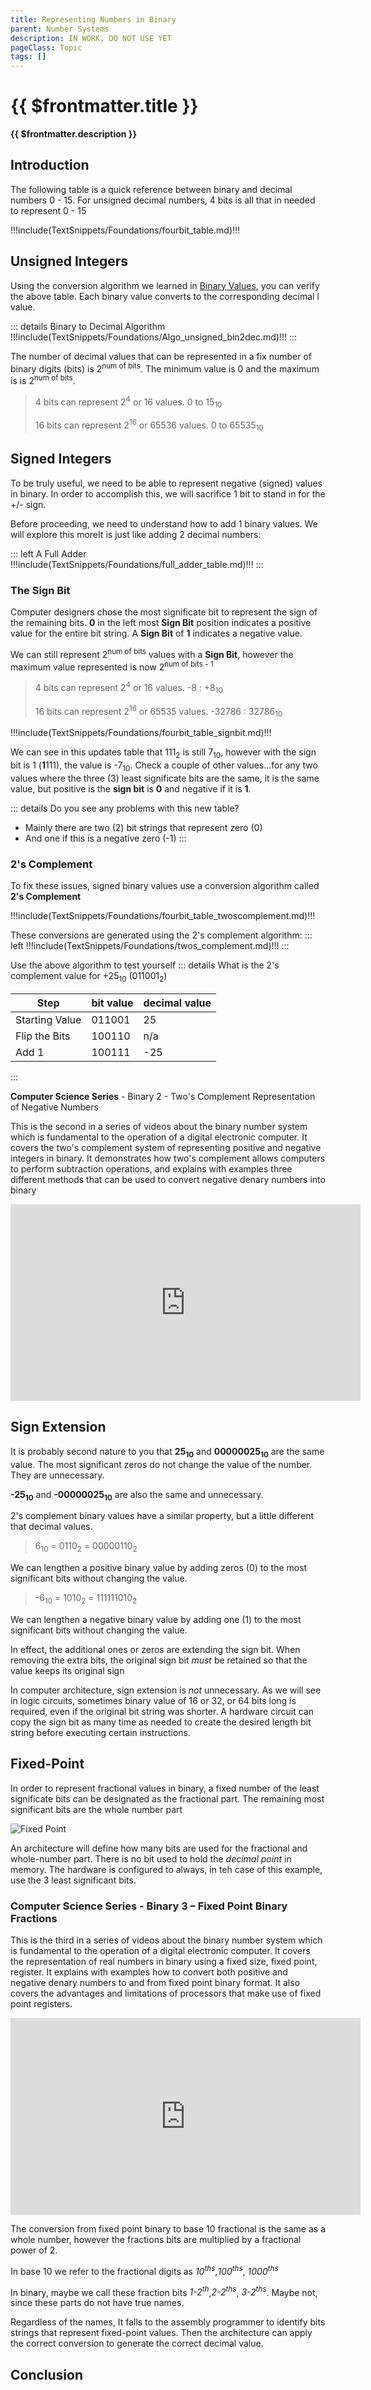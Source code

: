 ```yaml
---
title: Representing Numbers in Binary
parent: Number Systems
description: IN WORK, DO NOT USE YET
pageClass: Topic
tags: []
---
```


# {{ $frontmatter.title }}
**{{ $frontmatter.description }}**

<KeyConcepts :ConceptArray= "[
{
  Concept:'Concept 1',
  Details:'  '
},
{
  Concept:'Concept 2',
  Details:'  '
  }
]" />

## Introduction

The following table is a quick reference between binary and decimal numbers 0 - 15. For unsigned decimal numbers, 4 bits is all that in needed to represent 0 - 15

!!!include(TextSnippets/Foundations/fourbit_table.md)!!!

## Unsigned Integers

Using the conversion algorithm we learned in [Binary Values](BinaryValues.md#converting-to-base-10), you can verify the above table. Each binary value converts to the corresponding decimal l value.

::: details Binary to Decimal Algorithm
!!!include(TextSnippets/Foundations/Algo_unsigned_bin2dec.md)!!!
:::

The number of decimal values that can be represented in a fix number of binary digits (bits) is 2<sup>num of bits</sup>. The minimum value is 0 and the maximum is is 2<sup>num of bits</sup>.
> 4 bits can represent 2<sup>4</sup> or 16 values.  0 to 15<sub>10</sub>
> 
> 16 bits can represent 2<sup>16</sup> or 65536 values.  0 to 65535<sub>10</sub>

## Signed Integers

To be truly useful, we need to be able to represent negative (signed) values in binary. In order to accomplish this, we will sacrifice 1 bit to stand in for the +/- sign.

Before proceeding, we need to understand how to add 1 binary values. We will explore this moreIt is just like adding 2 decimal numbers:

::: left
A Full Adder
!!!include(TextSnippets/Foundations/full_adder_table.md)!!!
:::

### The Sign Bit

Computer designers chose the most significate bit to represent the sign of the remaining bits. **0** in the left most **Sign Bit** position indicates a positive value for the entire bit string. A **Sign Bit** of **1** indicates a negative value.

We can still represent 2<sup>num of bits</sup> values with a **Sign Bit**, however the maximum value represented is now 2<sup>num of bits - 1</sup>
> 4 bits can represent 2<sup>4</sup> or 16 values.  -8 : +8<sub>10</sub>
> 
> 16 bits can represent 2<sup>16</sup> or 65535 values.  -32786 : 32786<sub>10</sub>

!!!include(TextSnippets/Foundations/fourbit_table_signbit.md)!!!

We can see in this updates table that 111<sub>2</sub> is still 7<sub>10</sub>, however with the sign bit is 1 (**1**111), the value is -7<sub>10</sub>. Check a couple of other values...for any two values where the three (3) least significate bits are the same, it is the same value, but positive is the **sign bit** is **0** and negative if it is **1**.

::: details Do you see any problems with this new table?
- Mainly there are two (2) bit strings that represent zero (0)
- And one if this is a negative zero (-1)
:::

### 2's Complement

To fix these issues, signed binary values use a conversion algorithm called **2's Complement**

!!!include(TextSnippets/Foundations/fourbit_table_twoscomplement.md)!!!

These conversions are generated using the 2's complement algorithm:
::: left
!!!include(TextSnippets/Foundations/twos_complement.md)!!!
:::

Use the above algorithm to test yourself
::: details What is the 2's complement value for +25<sub>10</sub> (011001<sub>2</sub>)

| Step | bit value | decimal value |
|-|-|-|
|Starting Value| 011001 | 25 |
|Flip the Bits|100110| n/a |
|Add 1|100111| -25|

:::

**Computer Science Series** - Binary 2 - Two's Complement Representation of Negative Numbers
<p>This is the second in a series of videos about the binary number system which is fundamental to the operation of a digital electronic computer. It covers the two's complement system of representing positive and negative integers in binary. It demonstrates how two's complement allows computers to perform subtraction operations, and explains with examples three different methods that can be used to convert negative denary numbers into binary</p>
<iframe width="560" height="315" src="https://www.youtube.com/embed/mRvcGijXI9w" title="YouTube video player" frameborder="0" allow="accelerometer; autoplay; clipboard-write; encrypted-media; gyroscope; picture-in-picture" allowfullscreen></iframe>

## Sign Extension

It is probably second nature to you that **25<sub>10</sub>** and **00000025<sub>10</sub>** are the same value. The most significant zeros do not change the value of the number. They are unnecessary.

**-25<sub>10</sub>** and **-00000025<sub>10</sub>** are also the same and unnecessary.

2's complement binary values have a similar property, but a little different that decimal values.

>  6<sub>10</sub> = 0110<sub>2</sub> = 00000110<sub>2</sub>

We can lengthen a positive binary value by adding zeros (0) to the most significant bits without changing the value.

> -6<sub>10</sub> = 1010<sub>2</sub> = 111111010<sub>2</sub>

We can lengthen a negative binary value by adding one (1) to the most significant bits without changing the value.

In effect, the additional ones or zeros are extending the sign bit. When removing the extra bits, the original sign bit *must* be retained so that the value keeps its original sign

In computer architecture, sign extension is *not* unnecessary. As we will see in logic circuits, sometimes binary value of 16 or 32, or 64 bits long is required, even if the original bit string was shorter. A hardware circuit can copy the sign bit as many time as needed to create the desired length bit string before executing certain instructions.

## Fixed-Point

In order to represent fractional values in binary, a fixed number of the least significate bits can be designated as the fractional part. The remaining most significant bits are the whole number part

![Fixed Point](/images/NumberSystems/Base2_FixedPoint.png)

An architecture will define how many bits are used for the fractional and whole-number part. There is no bit used to hold the *decimal point* in memory. The hardware is configured to always, in teh case of this example, use the 3 least significant bits.

### **Computer Science Series** - Binary 3 – Fixed Point Binary Fractions
<p>This is the third in a series of videos about the binary number system which is fundamental to the operation of a digital electronic computer. It covers the representation of real numbers in binary using a fixed size, fixed point, register. It explains with examples how to convert both positive and negative denary numbers to and from fixed point binary format. It also covers the advantages and limitations of processors that make use of fixed point registers.</p>
<iframe width="560" height="315" src="https://www.youtube.com/embed/QFlbvSeBkwY" title="YouTube video player" frameborder="0" allow="accelerometer; autoplay; clipboard-write; encrypted-media; gyroscope; picture-in-picture" allowfullscreen></iframe>

The conversion from fixed point binary to base 10 fractional is the same as a whole number, however the fractions bits are multiplied by a fractional power of 2.

In base 10 we refer to the fractional digits as *10<sup>ths</sup>*,*100<sup>ths</sup>*, *1000<sup>ths</sup>* 

In binary, maybe we call these fraction bits *1-2<sup>th</sup>*,*2-2<sup>ths</sup>*, *3-2<sup>ths</sup>*. Maybe not, since these parts do not have true names.

Regardless of the names, It falls to the assembly programmer to identify bits strings that represent fixed-point values. Then the architecture can apply the correct conversion to generate the correct decimal value.

## Conclusion